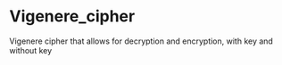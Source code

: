 # Vigenere_cipher
Vigenere cipher that allows for decryption and encryption, with key and without key
